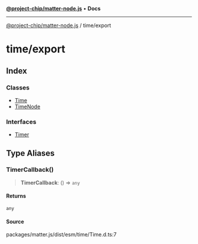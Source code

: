 [**@project-chip/matter-node.js**](../../README.md) • **Docs**

***

[@project-chip/matter-node.js](../../modules.md) / time/export

# time/export

## Index

### Classes

- [Time](classes/Time.md)
- [TimeNode](classes/TimeNode.md)

### Interfaces

- [Timer](interfaces/Timer.md)

## Type Aliases

### TimerCallback()

> **TimerCallback**: () => `any`

#### Returns

`any`

#### Source

packages/matter.js/dist/esm/time/Time.d.ts:7
